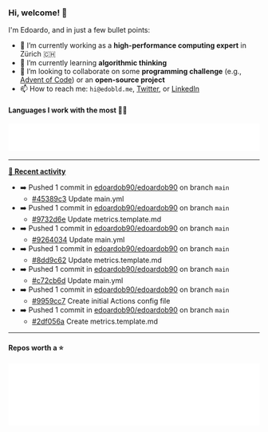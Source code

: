 ### Hi, welcome! 👋 

I'm Edoardo, and in just a few bullet points:

- 🔭 I’m currently working as a **high-performance computing expert** in Zürich 🇨🇭
- 🌱 I’m currently learning **algorithmic thinking**
- 👯 I’m looking to collaborate on some **programming challenge** (e.g., [Advent of Code](https://github.com/edoardob90/aoc2021)) or an **open-source project**
- 📫 How to reach me: `hi@edobld.me`, [Twitter](https://twitter.com/eadweard90), or [LinkedIn](https://linkedin.com/in/edobld)

#### Languages I work with the most 👨‍💻

<img src="https://github.com/edoardob90/edoardob90/blob/main/.cache/languages-pdf.svg">

---

**[📰 Recent activity](https://github.com/edoardob90)**
* ➡️ Pushed 1 commit in [edoardob90/edoardob90](https://github.com/edoardob90/edoardob90) on branch `main`
  * [#45389c3](https://github.com/edoardob90/edoardob90/commit/45389c3) Update main.yml
* ➡️ Pushed 1 commit in [edoardob90/edoardob90](https://github.com/edoardob90/edoardob90) on branch `main`
  * [#9732d6e](https://github.com/edoardob90/edoardob90/commit/9732d6e) Update metrics.template.md
* ➡️ Pushed 1 commit in [edoardob90/edoardob90](https://github.com/edoardob90/edoardob90) on branch `main`
  * [#9264034](https://github.com/edoardob90/edoardob90/commit/9264034) Update main.yml
* ➡️ Pushed 1 commit in [edoardob90/edoardob90](https://github.com/edoardob90/edoardob90) on branch `main`
  * [#8dd9c62](https://github.com/edoardob90/edoardob90/commit/8dd9c62) Update metrics.template.md
* ➡️ Pushed 1 commit in [edoardob90/edoardob90](https://github.com/edoardob90/edoardob90) on branch `main`
  * [#c72cb6d](https://github.com/edoardob90/edoardob90/commit/c72cb6d) Update main.yml
* ➡️ Pushed 1 commit in [edoardob90/edoardob90](https://github.com/edoardob90/edoardob90) on branch `main`
  * [#9959cc7](https://github.com/edoardob90/edoardob90/commit/9959cc7) Create initial Actions config file
* ➡️ Pushed 1 commit in [edoardob90/edoardob90](https://github.com/edoardob90/edoardob90) on branch `main`
  * [#2df056a](https://github.com/edoardob90/edoardob90/commit/2df056a) Create metrics.template.md


---

#### Repos worth a ⭐

<img src="https://github.com/edoardob90/edoardob90/blob/main/.cache/stars-pdf.svg">

<!--
- ⚡ Fun fact: ...
- 🤔 I’m looking for help with ...
- 💬 Ask me about ...
- 🌐 My webpage ...
-->
